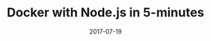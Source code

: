 ---
date: 2017-07-19
title: Docker with Node.js in 5-minutes
video_id: edPrPcgjTgw
description: Get a Node.js app running inside a Docker container on your local computer.
categories:
  - Miscellaneous
resources:
  - name: Source code
    link: https://github.com/skilltemplates/
  - name: Dabble Lab
    link: https://dabblelab.com
type: Video
set: 
set_order: 12
---